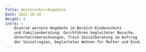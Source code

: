 ```yaml
---
Title: Weitere<br/>Angebote
Date: 2022-10-10
Weight: 4
intro: |
    Diverse weitere Angebote im Bereich Kindesschutz
    und Familienberatung: Durchführen begleiteter Besuche,
    Unterhaltsberechnungen, freie Sozialberatung im Auftrag
    der Sozialregion, begleitetes Wohnen für Mutter und Kind.
---
```

